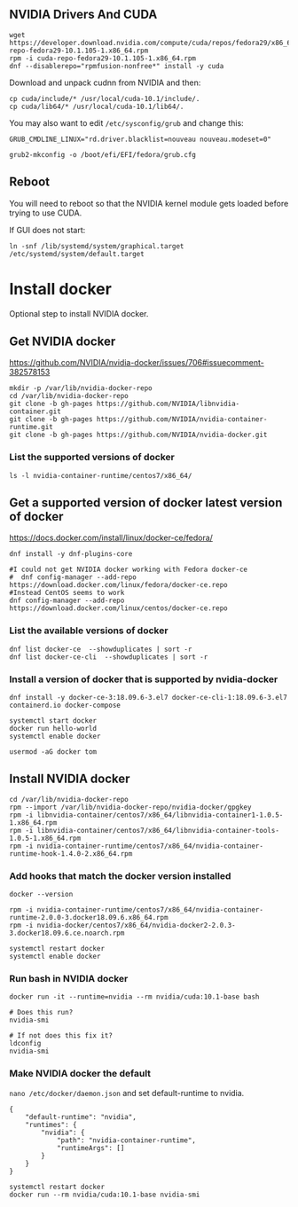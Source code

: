 ## NVIDIA Drivers And CUDA

```
wget https://developer.download.nvidia.com/compute/cuda/repos/fedora29/x86_64/cuda-repo-fedora29-10.1.105-1.x86_64.rpm
rpm -i cuda-repo-fedora29-10.1.105-1.x86_64.rpm
dnf --disablerepo="rpmfusion-nonfree*" install -y cuda

```

Download and unpack cudnn from NVIDIA and then:
```
cp cuda/include/* /usr/local/cuda-10.1/include/.
cp cuda/lib64/* /usr/local/cuda-10.1/lib64/.

```

You may also want to edit ```/etc/sysconfig/grub``` and change this:
```
GRUB_CMDLINE_LINUX="rd.driver.blacklist=nouveau nouveau.modeset=0"

```
```
grub2-mkconfig -o /boot/efi/EFI/fedora/grub.cfg

```


## Reboot
You will need to reboot so that the NVIDIA kernel module gets loaded before trying to use CUDA.

If GUI does not start:
```
ln -snf /lib/systemd/system/graphical.target /etc/systemd/system/default.target

```

# Install docker
Optional step to install NVIDIA docker.

## Get NVIDIA docker 
https://github.com/NVIDIA/nvidia-docker/issues/706#issuecomment-382578153

```
mkdir -p /var/lib/nvidia-docker-repo 
cd /var/lib/nvidia-docker-repo
git clone -b gh-pages https://github.com/NVIDIA/libnvidia-container.git
git clone -b gh-pages https://github.com/NVIDIA/nvidia-container-runtime.git
git clone -b gh-pages https://github.com/NVIDIA/nvidia-docker.git

```

### List the supported versions of docker
```
ls -l nvidia-container-runtime/centos7/x86_64/

```

## Get a supported version of docker latest version of docker
https://docs.docker.com/install/linux/docker-ce/fedora/

```
dnf install -y dnf-plugins-core

#I could not get NVIDIA docker working with Fedora docker-ce
#  dnf config-manager --add-repo https://download.docker.com/linux/fedora/docker-ce.repo
#Instead CentOS seems to work
dnf config-manager --add-repo https://download.docker.com/linux/centos/docker-ce.repo

```

### List the available versions of docker
```
dnf list docker-ce  --showduplicates | sort -r
dnf list docker-ce-cli  --showduplicates | sort -r

```

### Install a version of docker that is supported by nvidia-docker
```
dnf install -y docker-ce-3:18.09.6-3.el7 docker-ce-cli-1:18.09.6-3.el7 containerd.io docker-compose

systemctl start docker
docker run hello-world
systemctl enable docker

usermod -aG docker tom

```

## Install NVIDIA docker
```
cd /var/lib/nvidia-docker-repo
rpm --import /var/lib/nvidia-docker-repo/nvidia-docker/gpgkey
rpm -i libnvidia-container/centos7/x86_64/libnvidia-container1-1.0.5-1.x86_64.rpm 
rpm -i libnvidia-container/centos7/x86_64/libnvidia-container-tools-1.0.5-1.x86_64.rpm 
rpm -i nvidia-container-runtime/centos7/x86_64/nvidia-container-runtime-hook-1.4.0-2.x86_64.rpm 

```

### Add hooks that match the docker version installed
```
docker --version

rpm -i nvidia-container-runtime/centos7/x86_64/nvidia-container-runtime-2.0.0-3.docker18.09.6.x86_64.rpm 
rpm -i nvidia-docker/centos7/x86_64/nvidia-docker2-2.0.3-3.docker18.09.6.ce.noarch.rpm 

systemctl restart docker
systemctl enable docker

```

### Run bash in NVIDIA docker
```
docker run -it --runtime=nvidia --rm nvidia/cuda:10.1-base bash

```

```
# Does this run?
nvidia-smi

# If not does this fix it?
ldconfig
nvidia-smi

```

### Make NVIDIA docker the default
```nano /etc/docker/daemon.json``` and set default-runtime to nvidia.
```
{
    "default-runtime": "nvidia",
    "runtimes": {
        "nvidia": {
            "path": "nvidia-container-runtime",
            "runtimeArgs": []
        }
    }
}

```

```
systemctl restart docker
docker run --rm nvidia/cuda:10.1-base nvidia-smi

```

